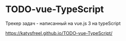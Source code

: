 # TODO-vue-TypeScript
 Трекер задач - написанный на vue.js 3 на typeScript

https://katysfreel.github.io/TODO-vue-TypeScript/
